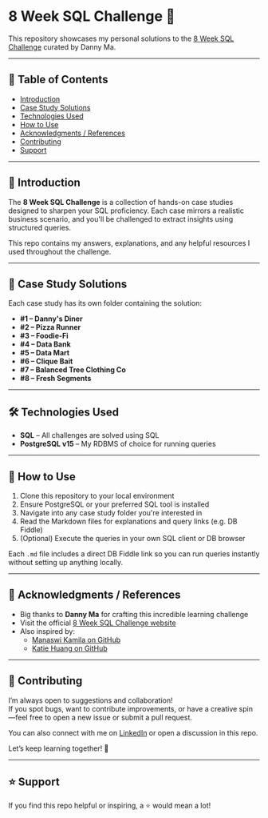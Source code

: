 # 8 Week SQL Challenge 🚀

This repository showcases my personal solutions to the [8 Week SQL Challenge](https://8weeksqlchallenge.com/) curated by Danny Ma.

---

## 📑 Table of Contents

- [Introduction](##📘-introduction)
- [Case Study Solutions](#case-study-solutions)
- [Technologies Used](#technologies-used)
- [How to Use](#how-to-use)
- [Acknowledgments / References](#acknowledgments--references)
- [Contributing](#contributing)
- [Support](#support)

---

## 📘 Introduction

The **8 Week SQL Challenge** is a collection of hands-on case studies designed to sharpen your SQL proficiency. Each case mirrors a realistic business scenario, and you'll be challenged to extract insights using structured queries.

This repo contains my answers, explanations, and any helpful resources I used throughout the challenge.

---

## 🧩 Case Study Solutions

Each case study has its own folder containing the solution:

- **#1 – Danny's Diner**
- **#2 – Pizza Runner**
- **#3 – Foodie-Fi**
- **#4 – Data Bank**
- **#5 – Data Mart**
- **#6 – Clique Bait**
- **#7 – Balanced Tree Clothing Co**
- **#8 – Fresh Segments**

---

## 🛠️ Technologies Used

- **SQL** – All challenges are solved using SQL
- **PostgreSQL v15** – My RDBMS of choice for running queries

---

## 📂 How to Use

1. Clone this repository to your local environment
2. Ensure PostgreSQL or your preferred SQL tool is installed
3. Navigate into any case study folder you're interested in
4. Read the Markdown files for explanations and query links (e.g. DB Fiddle)
5. (Optional) Execute the queries in your own SQL client or DB browser

Each `.md` file includes a direct DB Fiddle link so you can run queries instantly without setting up anything locally.

---

## 🙌 Acknowledgments / References

- Big thanks to **Danny Ma** for crafting this incredible learning challenge
- Visit the official [8 Week SQL Challenge website](https://8weeksqlchallenge.com/)
- Also inspired by:
  - [Manaswi Kamila on GitHub](https://github.com/manaswikamila)
  - [Katie Huang on GitHub](https://github.com/katiehuangx)

---

## 🤝 Contributing

I’m always open to suggestions and collaboration!  
If you spot bugs, want to contribute improvements, or have a creative spin—feel free to open a new issue or submit a pull request.

You can also connect with me on [LinkedIn](#) or open a discussion in this repo.

Let’s keep learning together! 🌱

---

## ⭐ Support

If you find this repo helpful or inspiring, a ⭐ would mean a lot!

